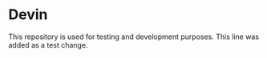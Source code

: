 # Devin

This repository is used for testing and development purposes. This line was added as a test change.

